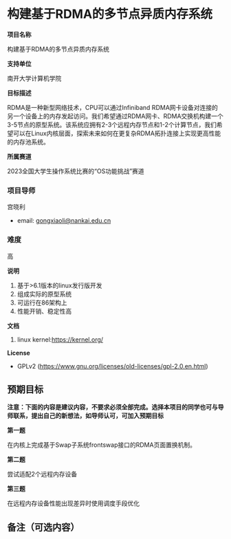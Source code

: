 # 构建基于RDMA的多节点异质内存系统
**项目名称**

构建基于RDMA的多节点异质内存系统

**支持单位**

南开大学计算机学院

**目标描述**

RDMA是一种新型网络技术，CPU可以通过Infiniband RDMA网卡设备对连接的另一个设备上的内存发起访问。我们希望通过RDMA网卡、RDMA交换机构建一个3-5节点的原型系统。该系统应拥有2-3个远程内存节点和1-2个计算节点，我们希望可以在Linux内核层面，探索未来如何在更复杂RDMA拓扑连接上实现更高性能的内存池系统。

**所属赛道**

2023全国大学生操作系统比赛的“OS功能挑战”赛道

### 项目导师

宫晓利
- email: gongxiaoli@nankai.edu.cn 


### 难度

高

**说明**
1. 基于>6.1版本的linux发行版开发
2. 组成实际的原型系统
3. 可运行在86架构上
4. 性能开销、稳定性高

**文档**
1. linux kernel:https://kernel.org/

**License**
- GPLv2 (https://www.gnu.org/licenses/old-licenses/gpl-2.0.en.html)

## 预期目标

**注意：下面的内容是建议内容，不要求必须全部完成。选择本项目的同学也可与导师联系，提出自己的新想法，如导师认可，可加入预期目标**

**第一题**

在内核上完成基于Swap子系统frontswap接口的RDMA页面置换机制。

**第二题**

尝试适配2个远程内存设备

**第三题**

在远程内存设备性能出现差异时使用调度手段优化

## 备注（可选内容）
